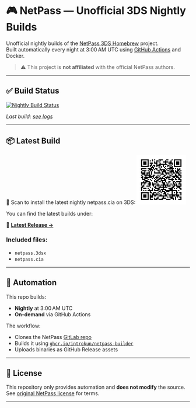 # 🎮 NetPass — Unofficial 3DS Nightly Builds

Unofficial nightly builds of the [NetPass 3DS Homebrew](https://gitlab.com/3ds-netpass/netpass) project.  
Built automatically every night at 3:00 AM UTC using [GitHub Actions](.github/workflows/build.yml) and Docker.

> ⚠️ This project is **not affiliated** with the official NetPass authors.

---

## ✅ Build Status

[![Nightly Build Status](https://github.com/introkun/netpass-nightly-builds/actions/workflows/build.yml/badge.svg)](https://github.com/introkun/netpass-nightly-builds/actions)

_Last build: [see logs](https://github.com/introkun/netpass-nightly-builds/actions/workflows/build.yml)_

---

## 📦 Latest Build

📱 Scan to install the latest nightly netpass.cia on 3DS:
![Install with FBI](https://github.com/introkun/netpass-nightly-builds/raw/main/qr/latest.png)

You can find the latest builds under:

🔗 [**Latest Release →**](https://github.com/introkun/netpass-nightly-builds/releases/latest)

### Included files:
- `netpass.3dsx`
- `netpass.cia`

---

## 🔄 Automation

This repo builds:
- **Nightly** at 3:00 AM UTC
- **On-demand** via GitHub Actions

The workflow:
- Clones the NetPass [GitLab repo](https://gitlab.com/3ds-netpass/netpass)
- Builds it using [`ghcr.io/introkun/netpass-builder`](https://github.com/introkun/netpass-docker-builder)
- Uploads binaries as GitHub Release assets

---

## 📜 License

This repository only provides automation and **does not modify** the source.  
See [original NetPass license](https://gitlab.com/3ds-netpass/netpass/-/blob/main/LICENSE) for terms.

---
